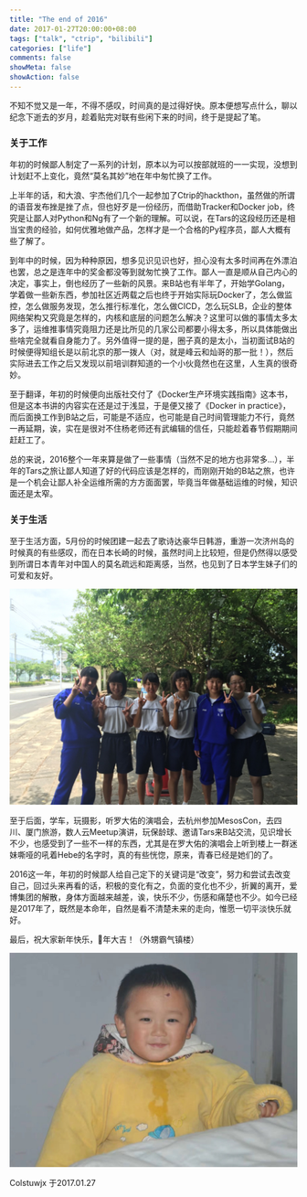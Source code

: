 ```yaml
---
title: "The end of 2016"
date: 2017-01-27T20:00:00+08:00
tags: ["talk", "ctrip", "bilibili"]
categories: ["life"]
comments: false
showMeta: false
showAction: false
---
```


不知不觉又是一年，不得不感叹，时间真的是过得好快。原本便想写点什么，聊以纪念下逝去的岁月，趁着贴完对联有些闲下来的时间，终于是提起了笔。

<!--more-->

### 关于工作

年初的时候鄙人制定了一系列的计划，原本以为可以按部就班的一一实现，没想到计划赶不上变化，竟然“莫名其妙”地在年中匆忙换了工作。

上半年的话，和大浪、宇杰他们几个一起参加了Ctrip的hackthon，虽然做的所谓的语音发布挫是挫了点，但也好歹是一份经历，而借助Tracker和Docker job，终究是让鄙人对Python和Ng有了一个新的理解。可以说，在Tars的这段经历还是相当宝贵的经验，如何优雅地做产品，怎样才是一个合格的Py程序员，鄙人大概有些了解了。

到年中的时候，因为种种原因，想多见识见识也好，担心没有太多时间再在外漂泊也罢，总之是连年中的奖金都没等到就匆忙换了工作。鄙人一直是顺从自己内心的决定，事实上，倒也经历了一些新的风景。来B站也有半年了，开始学Golang，学着做一些新东西，参加社区近两载之后也终于开始实际玩Docker了，怎么做监控，怎么做服务发现，怎么推行标准化，怎么做CICD，怎么玩SLB，企业的整体网络架构又究竟是怎样的，内核和底层的问题怎么解决？这里可以做的事情太多太多了，运维推事情究竟阻力还是比所见的几家公司都要小得太多，所以具体能做出些啥完全就看自身能力了。另外值得一提的是，圈子真的是太小，当初面试B站的时候便得知组长是以前北京的那一拨人（对，就是峰云和灿哥的那一批！），然后实际进去工作之后又发现以前培训群知道的一个小伙竟然也在这里，人生真的很奇妙。

至于翻译，年初的时候便向出版社交付了《Docker生产环境实践指南》这本书，但是这本书讲的内容实在还是过于浅显，于是便又接了《Docker in practice》，而后面换工作到B站之后，可能是不适应，也可能是自己时间管理能力不行，竟然一再延期，诶，实在是很对不住杨老师还有武编辑的信任，只能趁着春节假期期间赶赶工了。

总的来说，2016整个一年来算是做了一些事情（当然不足的地方也非常多...），半年的Tars之旅让鄙人知道了好的代码应该是怎样的，而刚刚开始的B站之旅，也许是一个机会让鄙人补全运维所需的方方面面罢，毕竟当年做基础运维的时候，知识面还是太窄。

### 关于生活

至于生活方面，5月份的时候团建一起去了歌诗达豪华日韩游，重游一次济州岛的时候真的有些感叹，而在日本长崎的时候，虽然时间上比较短，但是仍然得以感受到所谓日本青年对中国人的莫名疏远和距离感，当然，也见到了日本学生妹子们的可爱和友好。

![japan](/images/2017/Jan/thumb_IMG_0973_1024-1.jpg)

至于后面，学车，玩摄影，听罗大佑的演唱会，去杭州参加MesosCon，去四川、厦门旅游，数人云Meetup演讲，玩保龄球、邀请Tars来B站交流，见识增长不少，也感受到了一些不一样的东西，尤其是在罗大佑的演唱会上听到楼上一群迷妹嘶哑的吼着Hebe的名字时，真的有些恍惚，原来，青春已经是她们的了。

2016这一年，年初的时候鄙人给自己定下的关键词是“改变”，努力和尝试去改变自己，回过头来再看的话，积极的变化有之，负面的变化也不少，折翼的离开，爱博集团的解散，身体方面越来越差，诶，快乐不少，伤感和痛楚也不少。如今已经是2017年了，既然是本命年，自然是看不清楚未来的走向，惟愿一切平淡快乐就好。

最后，祝大家新年快乐，🐔年大吉！（外甥霸气镇楼）

![nephew](/images/2017/Jan/thumb_IMG_1445_1024.jpg)

Colstuwjx
于2017.01.27
